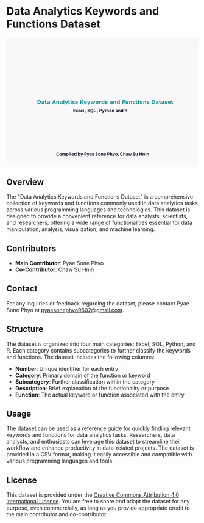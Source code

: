 # Data Analytics Keywords and Functions Dataset

![banner](Banner.png)

## Overview
The "Data Analytics Keywords and Functions Dataset" is a comprehensive collection of keywords and functions commonly used in data analytics tasks across various programming languages and technologies. This dataset is designed to provide a convenient reference for data analysts, scientists, and researchers, offering a wide range of functionalities essential for data manipulation, analysis, visualization, and machine learning.

## Contributors
- **Main Contributor**: Pyae Sone Phyo
- **Co-Contributor**: Chaw Su Hnin

## Contact
For any inquiries or feedback regarding the dataset, please contact Pyae Sone Phyo at pyaesonephyo9602@gmail.com.

## Structure
The dataset is organized into four main categories: Excel, SQL, Python, and R. Each category contains subcategories to further classify the keywords and functions. The dataset includes the following columns:

- **Number**: Unique identifier for each entry
- **Category**: Primary domain of the function or keyword
- **Subcategory**: Further classification within the category
- **Description**: Brief explanation of the functionality or purpose
- **Function**: The actual keyword or function associated with the entry

## Usage
The dataset can be used as a reference guide for quickly finding relevant keywords and functions for data analytics tasks. Researchers, data analysts, and enthusiasts can leverage this dataset to streamline their workflow and enhance productivity in data-related projects. The dataset is provided in a CSV format, making it easily accessible and compatible with various programming languages and tools.

## License
This dataset is provided under the [Creative Commons Attribution 4.0 International License](https://creativecommons.org/licenses/by/4.0/). You are free to share and adapt the dataset for any purpose, even commercially, as long as you provide appropriate credit to the main contributor and co-contributor.
